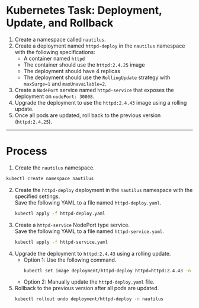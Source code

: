 # Kubernetes Task: Deployment, Update, and Rollback

1. Create a namespace called `nautilus`.
2. Create a deployment named `httpd-deploy` in the `nautilus` namespace with the following specifications:
   - A container named `httpd`
   - The container should use the `httpd:2.4.25` image
   - The deployment should have 4 replicas
   - The deployment should use the `RollingUpdate` strategy with `maxSurge=1` and `maxUnavailable=2`.
3. Create a `NodePort` service named `httpd-service` that exposes the deployment on `nodePort: 30008`.
4. Upgrade the deployment to use the `httpd:2.4.43` image using a rolling update.
5. Once all pods are updated, roll back to the previous version (`httpd:2.4.25`).

---

# Process

1. Create the `nautilus` namespace.
```sh
kubectl create namespace nautilus
```
2. Create the `httpd-deploy` deployment in the `nautilus` namespace with the specified settings.  
   Save the following YAML to a file named `httpd-deploy.yaml`.
   ```sh
   kubectl apply -f httpd-deploy.yaml
   ```
3. Create a `httpd-service` NodePort type service.  
   Save the following YAML to a file named `httpd-service.yaml`.
   ```sh
   kubectl apply -f httpd-service.yaml
   ```
4. Upgrade the deployment to `httpd:2.4.43` using a rolling update.  
   - Option 1: Use the following command.
     ```sh
     kubectl set image deployment/httpd-deploy httpd=httpd:2.4.43 -n nautilus
     ```
   - Option 2: Manually update the `httpd-deploy.yaml` file.
5. Rollback to the previous version after all pods are updated.
   ```sh
   kubectl rollout undo deployment/httpd-deploy -n nautilus
   ```
